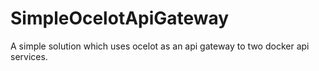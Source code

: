 # SimpleOcelotApiGateway

A simple solution which uses ocelot as an api gateway to two docker api services.
